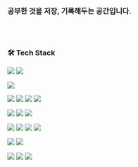 ### 공부한 것을 저장, 기록해두는 공간입니다.
<br></br>
### 🛠 Tech Stack
<img src="https://img.shields.io/badge/c-A8B9CC?style=for-the-badge&#x26;logo=c&logoColor=white"/></a> 
<img src="https://img.shields.io/badge/C%20Sharp-239120?style=for-the-badge&#x26;logo=C%20Sharp&logoColor=white"/></a>

<img src="https://img.shields.io/badge/python-3776AB?style=for-the-badge&#x26;logo=python&logoColor=white"/></a> 

<img src="https://img.shields.io/badge/html5-E34F26?style=for-the-badge&#x26;logo=html5&logoColor=white"/></a> 
<img src="https://img.shields.io/badge/css3-1572B6?style=for-the-badge&#x26;logo=css3&logoColor=white"/></a> 
<img src="https://img.shields.io/badge/javascript-F7DF1E?style=for-the-badge&#x26;logo=javascript&logoColor=white"/></a> 
<img src="https://img.shields.io/badge/jquery-0769AD?style=for-the-badge&#x26;logo=jquery&logoColor=white"/></a> 

<img src="https://img.shields.io/badge/oracle-F80000?style=for-the-badge&#x26;logo=oracle&logoColor=white"/></a>
<img src="https://img.shields.io/badge/mysql-4479A1?style=for-the-badge&#x26;logo=mysql&logoColor=white"/></a>
<img src="https://img.shields.io/badge/microsoftsqlserver-CC2927?style=for-the-badge&#x26;logo=microsoftsqlserver&logoColor=white"/></a>

<img src="https://img.shields.io/badge/visualstudio-5C2D91?style=for-the-badge&#x26;logo=visualstudio&logoColor=white"/></a>
<img src="https://img.shields.io/badge/visualstudiocode-007ACC?style=for-the-badge&#x26;logo=visualstudiocode&logoColor=white"/></a>
<img src="https://img.shields.io/badge/eclipseide-2C2255?style=for-the-badge&#x26;logo=eclipseide&logoColor=white"/></a>
<img src="https://img.shields.io/badge/intellijidea-000000?style=for-the-badge&#x26;logo=intellijidea&logoColor=white"/></a>

<img src="https://img.shields.io/badge/pycharm-000000?style=for-the-badge&#x26;logo=pycharm&logoColor=white"/></a>
<img src="https://img.shields.io/badge/flask-g000000?style=for-the-badge&#x26;logo=flask&logoColor=white"/></a>

<img src="https://img.shields.io/badge/git-000000?style=for-the-badge&#x26;logo=git&logoColor=white"/></a> 
<img src="https://img.shields.io/badge/bootstrap-7952B3?style=for-the-badge&#x26;logo=bootstrap&logoColor=white"/></a>
<img src="https://img.shields.io/badge/canva-00C4CC?style=for-the-badge&#x26;logo=canva&logoColor=white"/></a>




